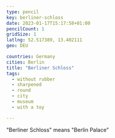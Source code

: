 ```yaml
---
type: pencil
key: berliner-schloss
date: 2023-01-17T15:17:58+01:00
pencilCount: 1
gridSize: 1
latlng: 52.517389, 13.402111
geo: DEU

countries: Germany
cities: Berlin
title: "Berliner Schloss"
tags:
  - without rubber
  - sharpened
  - round
  - city
  - museum
  - with a toy

---
```


"Berliner Schloss" means "Berlin Palace"
